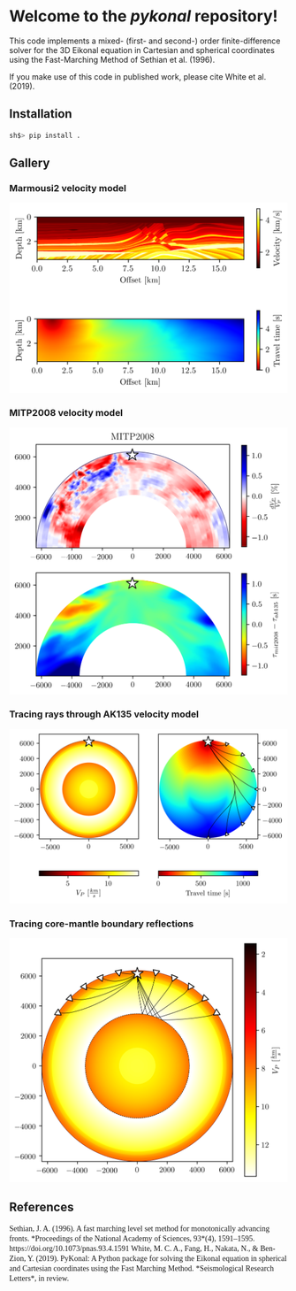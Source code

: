# Welcome to the *pykonal* repository!
This code implements a mixed- (first- and second-) order finite-difference solver for the 3D Eikonal equation in Cartesian and spherical coordinates using the Fast-Marching Method of Sethian et al. (1996).  
    
If you make use of this code in published work, please cite White et al. (2019).

## Installation
```bash
sh$> pip install .
```

## Gallery

### Marmousi2 velocity model
![Marmousi2](figures/marmousi2.png) 

### MITP2008 velocity model
![MITP2008](figures/mit2008.png)

### Tracing rays through AK135 velocity model
![Global slice](figures/global_slice.png)  

### Tracing core-mantle boundary reflections
![Core-mantle boundary reflections](figures/reflected.png)


## References
<span style="font-family:Times">
Sethian, J. A. (1996). A fast marching level set method for monotonically advancing fronts. *Proceedings of the National Academy of Sciences, 93*(4), 1591–1595. https://doi.org/10.1073/pnas.93.4.1591  </span>   
<span style="font-family:Times">
White, M. C. A., Fang, H., Nakata, N., & Ben-Zion, Y. (2019). PyKonal: A Python package for solving the Eikonal equation in spherical and Cartesian coordinates using the Fast Marching Method. *Seismological Research Letters*, in review.
</span>